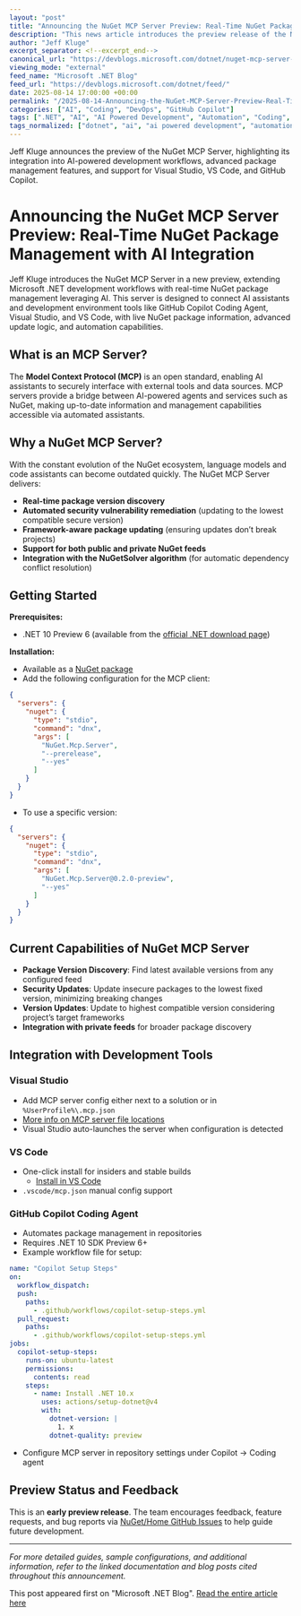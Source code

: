 ```yaml
---
layout: "post"
title: "Announcing the NuGet MCP Server Preview: Real-Time NuGet Package Management with AI Integration"
description: "This news article introduces the preview release of the NuGet MCP Server, built with .NET, which enables real-time NuGet package management for developers by integrating the Model Context Protocol (MCP). It offers features such as package version discovery, vulnerability updates, and compatibility-aware package updating. The server enhances AI-powered development workflows, supports integration with Visual Studio, VS Code, and GitHub Copilot coding agent, and leverages cutting-edge dependency conflict resolution. The article covers setup instructions and highlights the ongoing preview status."
author: "Jeff Kluge"
excerpt_separator: <!--excerpt_end-->
canonical_url: "https://devblogs.microsoft.com/dotnet/nuget-mcp-server-preview/"
viewing_mode: "external"
feed_name: "Microsoft .NET Blog"
feed_url: "https://devblogs.microsoft.com/dotnet/feed/"
date: 2025-08-14 17:00:00 +00:00
permalink: "/2025-08-14-Announcing-the-NuGet-MCP-Server-Preview-Real-Time-NuGet-Package-Management-with-AI-Integration.html"
categories: ["AI", "Coding", "DevOps", "GitHub Copilot"]
tags: [".NET", "AI", "AI Powered Development", "Automation", "Coding", "Continuous Integration", "Copilot", "Dependency Management", "DevOps", "GitHub Copilot", "MCP", "News", "NuGet", "NuGet MCP Server", "NuGetSolver", "Package Management", "Package Vulnerabilities", "VS", "VS Code"]
tags_normalized: ["dotnet", "ai", "ai powered development", "automation", "coding", "continuous integration", "copilot", "dependency management", "devops", "github copilot", "mcp", "news", "nuget", "nuget mcp server", "nugetsolver", "package management", "package vulnerabilities", "vs", "vs code"]
---
```


Jeff Kluge announces the preview of the NuGet MCP Server, highlighting its integration into AI-powered development workflows, advanced package management features, and support for Visual Studio, VS Code, and GitHub Copilot.<!--excerpt_end-->

# Announcing the NuGet MCP Server Preview: Real-Time NuGet Package Management with AI Integration

Jeff Kluge introduces the NuGet MCP Server in a new preview, extending Microsoft .NET development workflows with real-time NuGet package management leveraging AI. This server is designed to connect AI assistants and development environment tools like GitHub Copilot Coding Agent, Visual Studio, and VS Code, with live NuGet package information, advanced update logic, and automation capabilities.

## What is an MCP Server?

The **Model Context Protocol (MCP)** is an open standard, enabling AI assistants to securely interface with external tools and data sources. MCP servers provide a bridge between AI-powered agents and services such as NuGet, making up-to-date information and management capabilities accessible via automated assistants.

## Why a NuGet MCP Server?

With the constant evolution of the NuGet ecosystem, language models and code assistants can become outdated quickly. The NuGet MCP Server delivers:

- **Real-time package version discovery**
- **Automated security vulnerability remediation** (updating to the lowest compatible secure version)
- **Framework-aware package updating** (ensuring updates don’t break projects)
- **Support for both public and private NuGet feeds**
- **Integration with the NuGetSolver algorithm** (for automatic dependency conflict resolution)

## Getting Started

**Prerequisites:**

- .NET 10 Preview 6 (available from the [official .NET download page](https://dotnet.microsoft.com/download/dotnet/10.0))

**Installation:**

- Available as a [NuGet package](https://www.nuget.org/packages/NuGet.Mcp.Server)
- Add the following configuration for the MCP client:

```json
{
  "servers": {
    "nuget": {
      "type": "stdio",
      "command": "dnx",
      "args": [
        "NuGet.Mcp.Server",
        "--prerelease",
        "--yes"
      ]
    }
  }
}
```

- To use a specific version:

```json
{
  "servers": {
    "nuget": {
      "type": "stdio",
      "command": "dnx",
      "args": [
        "NuGet.Mcp.Server@0.2.0-preview",
        "--yes"
      ]
    }
  }
}
```

## Current Capabilities of NuGet MCP Server

- **Package Version Discovery**: Find latest available versions from any configured feed
- **Security Updates**: Update insecure packages to the lowest fixed version, minimizing breaking changes
- **Version Updates**: Update to highest compatible version considering project’s target frameworks
- **Integration with private feeds** for broader package discovery

## Integration with Development Tools

### Visual Studio

- Add MCP server config either next to a solution or in `%UserProfile%\.mcp.json`
- [More info on MCP server file locations](https://learn.microsoft.com/visualstudio/ide/mcp-servers?view=vs-2022#file-locations-for-automatic-discovery-of-mcp-configuration)
- Visual Studio auto-launches the server when configuration is detected

### VS Code

- One-click install for insiders and stable builds
  - [Install in VS Code](https://insiders.vscode.dev/redirect/mcp/install?name=nuget&amp;config=%7B%22type%22%3A%20%22stdio%22%2C%22command%22%3A%20%22dnx%22%2C%22args%22%3A%20%5B%22NuGet.Mcp.Server%22%2C%22--prerelease%22%2C%22--yes%22%5D%7D)
- `.vscode/mcp.json` manual config support

### GitHub Copilot Coding Agent

- Automates package management in repositories
- Requires .NET 10 SDK Preview 6+
- Example workflow file for setup:

```yaml
name: "Copilot Setup Steps"
on:
  workflow_dispatch:
  push:
    paths:
      - .github/workflows/copilot-setup-steps.yml
  pull_request:
    paths:
      - .github/workflows/copilot-setup-steps.yml
jobs:
  copilot-setup-steps:
    runs-on: ubuntu-latest
    permissions:
      contents: read
    steps:
      - name: Install .NET 10.x
        uses: actions/setup-dotnet@v4
        with:
          dotnet-version: |
            1. x
          dotnet-quality: preview
```

- Configure MCP server in repository settings under Copilot -> Coding agent

## Preview Status and Feedback

This is an **early preview release**. The team encourages feedback, feature requests, and bug reports via [NuGet/Home GitHub Issues](https://github.com/NuGet/Home/issues/new?template=MCPSERVER.yml) to help guide future development.

---

*For more detailed guides, sample configurations, and additional information, refer to the linked documentation and blog posts cited throughout this announcement.*

This post appeared first on "Microsoft .NET Blog". [Read the entire article here](https://devblogs.microsoft.com/dotnet/nuget-mcp-server-preview/)
